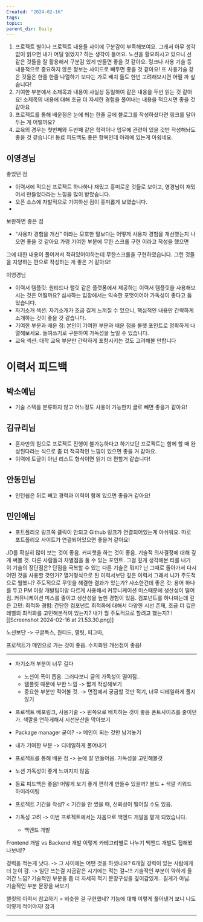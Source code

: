 ```yaml
---
Created: "2024-02-16"
tags: 
topic: 
parent_dir: Daily
---
```

1. 프로젝트 별이나 프로젝트 내용들 사이에 구분감이 부족해보여요. 그래서 아무 생각없이 읽으면 내가 어딜 읽었지? 하는 생각이 들어요. 노션을 활요하시고 있으니 선 같은 것들을 잘 활용해서 구분감 있게 만들면 좋을 것 같아요. 링크나 사용 기술 등 내용적으로 중요하지 않은 정보는 사이드로 빼두면 좋을 것 같아요! 또 사용기술 같은 것들은 한줄 한줄 나열하기 보다는 가로 배치 들도 한번 고려해보시면 어떨 까 싶습니다!
2. 기여한 부분에서 소제목과 내용이 사실상 동일하여 같은 내용을 두번 읽는 것 같아요! 소제목의 내용에 대해 조금 더 자세한 경험을 풀어내는 내용을 적으시면 좋을 것 같아요
3. 프로젝트를 통해 배운점은 눈에 띄는 한줄 글에 블로그를 작성하셨다면 링크를 달아두는 게 어떨까요?
4. 교육의 경우는 첫번째와 두번째 같은 학력이나 업무에 관련이 있을 것만 작성해놔도 좋을 것 같습니다! 동료 피드백도 좋은 항목인데 아래에 있는게 아쉽네요.

## 이영경님
좋았던 점
- 이력서에 적으신 프로젝트 하나하나 재밌고 흥미로운 것들로 보이고, 영경님이 재밌어서 만들었다라는 느낌을 많이 받았습니다.
- 오픈 소스에 자발적으로 기여하신 점이 흥미롭게 보였습니다.
- 
보완하면 좋은 점
- “사용자 경험을 개선” 이라는 모호한 말보다는 어떻게 사용자 경험을 개선했는지 나오면 좋을 것 같아요
가령
기여한 부분에
무한 스크롤 구현
이라고 작성을 했으면

그에 대한 내용이 풀어져서 적혀있어야하는데
무한스크롤을 구현하였습니다.
그런 것들을 지양하는 편으로 작성하는 게 좋은 거 같아요!

이영경님
- 이력서 템플릿: 원티드나 랠릿 같은 플랫폼에서 제공하는 이력서 템플릿을 사용해보시는 것은 어떨까요? 심사하는 입장에서는 익숙한 포맷이어야 가독성이 좋다고 들었습니다.
- 자기소개 섹션: 자기소개가 조금 길게 느껴질 수 있으니, 핵심적인 내용만 간략하게 소개하는 것이 좋을 것 같습니다.
- 기여한 부분과 배운 점: 본인이 기여한 부분과 배운 점을 불렛 포인트로 명확하게 나열해보세요. 들여쓰기로 구분하여 가독성을 높일 수 있습니다.
- 교육 섹션: 대학 교육 부분만 간략하게 포함시키는 것도 고려해볼 만합니다

# 이력서 피드백
## 박소예님
- 기술 스택을 분류하지 않고 어느정도 사용이 가능한지 글로 빼면 좋을거 같아요!
## 김규리님
- 혼자만의 힘으로 프로젝트 진행이 불가능하다고 하기보단 프로젝트는 함께 할 때 완성된다라는 식으로 좀 더 적극적인 느낌이 있으면 좋을 거 같아요.
- 이력에 토글이 아닌 리스트 형식이면 읽기 더 편할거 같습니다!
## 안동민님
- 인턴쉽은 뒤로 빼고 경력과 이력이 함께 있으면 좋을거 같아요!
## 민인애님
- 포트폴리오 링크쪽 클릭이 안되고 Github 링크가 연결되어있는게 아쉬워요. 따로 포트폴리오 사이트가 연결되어있으면 좋을거 같아요!

JD를 확실히 많이 보는 것이 좋음. 커피챗을 하는 것이 좋음. 
기술적 의사결정에 대해 깊게 써볼 것. 다른 사람들과 차별점을 둘 수 있는 포인트.
그걸 깊게 생각해본 티를 내기
이 기술의 장단점은? 단점을 극복할 수 있는 다른 기술은 뭐지?
난 그때로 돌아가서 다시 어떤 것을 사용할 것인가?
열거형식으로 된 이력서보단 깊은 이력서
그래서 니가 주도적으로 뭘했니? 주도적으로 무엇을 해결한 결과가 있는가?
사소한건데 좋은 것: 용어 하나를 두고 PM 이랑 개발팀이랑 다르게 사용해서 커뮤니케이션 미스때문에 생산성이 떨어짐. 커뮤니케이션 미스를 줄이고 생산성을 높힌 경험이 있음.
컴포넌트를 하나짜는데 깊은 고민: 
최적화 경험: 간단한 컴포넌트 최적화에 대해서 다양한 시선 존재, 조금 더 깊은 레벨의 최적화를 고민해본적이 있는지? 내가 뭘 주도적으로 할려고 했는지? 
![[Screenshot 2024-02-16 at 21.53.30.png]]

노션보단 -> 구글독스, 원티드, 랠릿, 피그마, 

프로젝트가 메인으로 가는 것이 좋음. 
수치화된 개선점이 좋음!

-----

- 자기소개 부분이 너무 길다
	- 노션이 폭이 좁음. 그러다보니 글의 가독성이 떨어짐..
	- 템플릿 때문에 부한 느낌 -> 짧게 작성해보기
	- 중요한 부분만 적어볼 것. -> 면접에서 궁금할 것만 적기, 너무 디테일하게 풀지 않기
- 프로젝트 배포링크, 사용기술 -> 왼쪽으로 배치하는 것이 좋음 폰트사이즈를 줄이던가. 색깔을 연하게해서 시선분산을 막아보기
- Package manager 굳이? -> 메인이 되는 것만 남겨놓기
- 내가 기여한 부분 -> 디테일하게 풀어내기
- 프로젝트를 통해 배운 점 -> 눈에 잘 안들어옴. 가독성을 고민해볼것
- 노션 가독성이 좋게 느껴지지 않음

- 동료 피드백은 좋음! 어떻게 보기 좋게 편하게 만들수 있을까? 볼드 + 색깔 키워드 하이라이팅

- 프로젝트 기간을 작성? < 기간을 안 썼을 때, 신뢰성이 떨어질 수도 있음.

- 가독성 고려 -> 이번 프로젝트에서는 처음으로 백엔드 개발을 맡게 되었습니다. 
	- 백엔드 개발

Frontend 개발 vs Backend 개발 이렇게 카테고리별로 나누기
백엔드 개발도 접해봤나보네!?

경력을 적는게 낫다. -> 그 사이에는 어떤 것을 하셧나요? 
6개월 경력이 있는 사람에게 더 눈이 감. -> 일단 쓰는걸 
지금같은 시기에는 적는 걸~!!! 
기술적인 부분이 약하게 들어간 느낌? 기술적인 부분을 좀 더 자세히 적기
문장구성을 깊이감있게.. 길게가 아님. 기술적인 부분 문장을 써보기

랠릿의 이력서 참고하기 > 비슷한 걸 구현했네? 기능에 대해 이렇게 풀어낸거 보니 나도 이렇게 적어야지! 참과

---  

